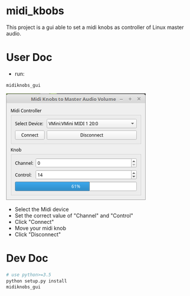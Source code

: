 # midi_kbobs

This project is a gui able to set a midi knobs as controller of Linux master audio.

# User Doc

* run:

```bash
midiknobs_gui
```

![Gui image](https://raw.githubusercontent.com/nicolalandro/midi_kbobs/master/imgs/gui.png)

* Select the Midi device
* Set the correct value of "Channel" and "Control"
* Click "Connect"
* Move your midi knob
* Click "Disconnect"

# Dev Doc

```bash
# use python>=3.5
python setup.py install
midiknobs_gui
```
